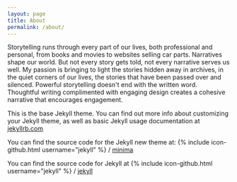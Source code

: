 ```yaml
---
layout: page
title: About
permalink: /about/
---
```


Storytelling runs through every part of our lives, both professional and personal, from books and movies to websites selling car parts. Narratives shape our world. But not every story gets told, not every narrative serves us well. My passion is bringing to light the stories hidden away in archives, in the quiet corners of our lives, the stories that have been passed over and silenced. Powerful storytelling doesn't end with the written word. Thoughtful writing complimented with engaging design creates a cohesive narrative that encourages engagement.

This is the base Jekyll theme. You can find out more info about customizing your Jekyll theme, as well as basic Jekyll usage documentation at [jekyllrb.com](https://jekyllrb.com/)

You can find the source code for the Jekyll new theme at:
{% include icon-github.html username="jekyll" %} /
[minima](https://github.com/jekyll/minima)

You can find the source code for Jekyll at
{% include icon-github.html username="jekyll" %} /
[jekyll](https://github.com/jekyll/jekyll)
